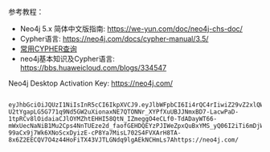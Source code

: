 

参考教程：
- Neo4j 5.x 简体中文版指南: https://we-yun.com/doc/neo4j-chs-doc/
- Cypher语言: https://neo4j.com/docs/cypher-manual/3.5/
- [常用CYPHER查询](https://crazyyanchao.github.io/blog/2020/06/16/%E5%B8%B8%E7%94%A8CYPHER%E6%9F%A5%E8%AF%A2-%E4%B8%80.html#%E5%B8%B8%E7%94%A8%E6%9F%A5%E8%AF%A2)
- neo4j基本知识及Cypher语言: https://bbs.huaweicloud.com/blogs/334547

Neo4j Desktop Activation Key:  https://neo4j.com/
```

eyJhbGciOiJQUzI1NiIsInR5cCI6IkpXVCJ9.eyJlbWFpbCI6Ii4rQC4rIiwiZ29vZ2xlQW5hbHl0aWNzSWQiOiIzOTA2MjE4ODAuMTY3MzIzNTQzNiIsIm1peHBhbmVsSWQiOiJnb29nbGUtb2F1dGgyfDEwNDg3MzQzMDcyOTA1MDEyOTE3MSIsIm1peHBhbmVsUHJvamVjdElkIjoiNGJmYjI0MTRhYjk3M2M3NDFiNmYwNjdiZjA2ZDU1NzUiLCJvcmciOiIuKiIsInB1YiI6Im5lbzRqLmNvbSIsInJlZyI6IiAiLCJzdWIiOiJuZW80ai1kZXNrdG9wIiwiZXhwIjoxNzA1MDI2ODYwLCJ2ZXIiOiIqIiwiaXNzIjoibmVvNGouY29tIiwibmJmIjoxNjczNDkwODYwLCJpYXQiOjE2NzM0OTA4NjAsImp0aSI6IkFhWkJwWUdSMyJ9.eXKrgZAPkXE3ZLJVKb0Bv4atnYWFW3-U2tYgapLG5G771q9Nd5GW2uXionaxNE7QTONNr_XYPfXuUBJJNmxBD7-LacwPaD-1tpRCv8lOidaiaCJlOYMZhtEHHI58QtN_IZmeggO4eCLf0-TdADayWT66-mWxUecNaNiB1Mu2Cps4NnTUEze2d_faofGEHDQEYzPJIWeZpxQuBxYMS_yQ06I2iTi6mDjWiOxtGxeGbvbnyrSvdT0UuDc-99aCx9j7Wk6XNoScxDyizE-cP8Ya7MisL702S4FVXArH8TA-8x6Z2EECQV7O4z44HoFiTX43VJTLGNdq9lgAEkNCHmLs7Ahttps://neo4j.com/

```
